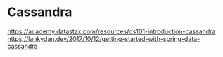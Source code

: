# Cassandra
https://academy.datastax.com/resources/ds101-introduction-cassandra
https://lankydan.dev/2017/10/12/getting-started-with-spring-data-cassandra
